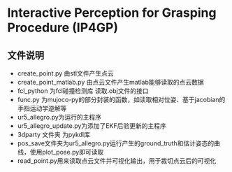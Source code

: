 # Interactive Perception for Grasping Procedure (IP4GP)

## 文件说明
- create_point.py 由stl文件产生点云
- create_point_matlab.py 由点云文件产生matlab能够读取的点云数据
- fcl_python 为fcl碰撞检测库 读取.obj文件的接口
- func.py 为mujoco-py的部分封装的函数，如读取相对位姿、基于jacobian的手指运动学逆解等
- ur5_allegro.py为运行的主程序
- ur5_allegro_update.py为添加了EKF后验更新的主程序
- 3dparty 文件夹 为pykdl库
- pos_save文件夹为ur5_allegro.py运行产生的ground_truth和估计姿态的曲线，使用plot_pose.py即可读取
- read_point.py用来读取点云文件并可视化输出，用于裁切点云后的可视化  



